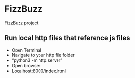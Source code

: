 # FizzBuzz
FizzBuzz project

## Run local http files that reference js files
* Open Terminal
* Navigate to your http file folder
* “python3 -m http.server”
* Open browser
* Localhost:8000/index.html
